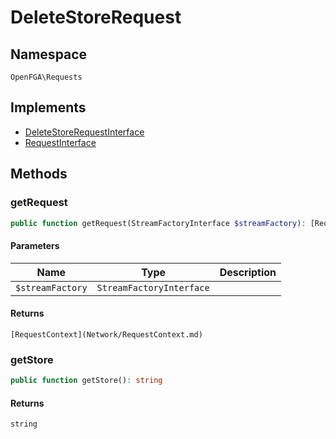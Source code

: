 # DeleteStoreRequest


## Namespace
`OpenFGA\Requests`

## Implements
* [DeleteStoreRequestInterface](Requests/DeleteStoreRequestInterface.md)
* [RequestInterface](Requests/RequestInterface.md)

## Methods
### getRequest


```php
public function getRequest(StreamFactoryInterface $streamFactory): [RequestContext](Network/RequestContext.md)
```


#### Parameters
| Name | Type | Description |
|------|------|-------------|
| `$streamFactory` | `StreamFactoryInterface` |  |

#### Returns
`[RequestContext](Network/RequestContext.md)` 

### getStore


```php
public function getStore(): string
```



#### Returns
`string` 

